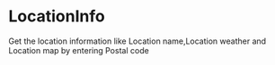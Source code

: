 # LocationInfo
Get the location information like Location name,Location weather and Location map by entering Postal code
